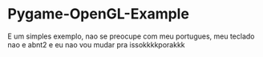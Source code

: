 # Pygame-OpenGL-Example
E um simples exemplo, nao se preocupe com meu portugues, meu teclado nao e abnt2 e eu nao vou mudar pra issokkkkporakkk

